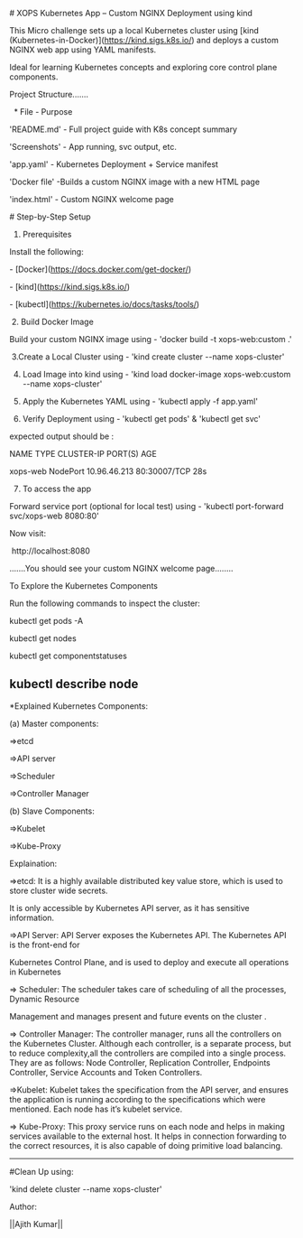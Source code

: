 \# XOPS Kubernetes App – Custom NGINX Deployment using kind



This Micro challenge sets up a local Kubernetes cluster using \[kind (Kubernetes-in-Docker)](https://kind.sigs.k8s.io/) and deploys a custom NGINX web app using YAML manifests.  

Ideal for learning Kubernetes concepts and exploring core control plane components.



Project Structure.......



&nbsp;   \* File                - Purpose



'README.md'  - Full project guide with K8s concept summary  

'Screenshots' - App running, svc output, etc.                

'app.yaml' - Kubernetes Deployment + Service manifest     

'Docker file' -Builds a custom NGINX image with a new HTML page

'index.html' - Custom NGINX welcome page



\# Step-by-Step Setup



1. Prerequisites



Install the following:



\- \[Docker](https://docs.docker.com/get-docker/)

\- \[kind](https://kind.sigs.k8s.io/)

\- \[kubectl](https://kubernetes.io/docs/tasks/tools/)



&nbsp;2. Build Docker Image



Build your custom NGINX image using - 'docker build -t xops-web:custom .'





&nbsp;3.Create a Local Cluster using - 'kind create cluster --name xops-cluster'



4. Load Image into kind using - 'kind load docker-image xops-web:custom --name xops-cluster'



5. Apply the Kubernetes YAML using - 'kubectl apply -f app.yaml'



6. Verify Deployment using - 'kubectl get pods' \& 'kubectl get svc'



expected output should be :

NAME        TYPE       CLUSTER-IP     PORT(S)        AGE

xops-web     NodePort    10.96.46.213   <none>        80:30007/TCP   28s


7. To access the app

Forward service port (optional for local test) using - 'kubectl port-forward svc/xops-web 8080:80'


Now visit:

&nbsp;http://localhost:8080



.......You should see your custom NGINX welcome page........




To Explore the Kubernetes Components

Run the following commands to inspect the cluster:  



kubectl get pods -A

kubectl get nodes

kubectl get componentstatuses

kubectl describe node
---



*Explained Kubernetes Components:

(a) Master components:

 =>etcd                                          

 =>API server                                      

 =>Scheduler                                

 =>Controller Manager

 (b) Slave Components:

 =>Kubelet
 
 =>Kube-Proxy

Explaination:

=>etcd: It is a highly available distributed key value store, which is used to store cluster wide secrets.

It is only accessible by Kubernetes API server, as it has sensitive information.

=>API Server: API Server exposes the Kubernetes API. The Kubernetes API is the front-end for

Kubernetes Control Plane, and is used to deploy and execute all operations in Kubernetes



=> Scheduler: The scheduler takes care of scheduling of all the processes, Dynamic Resource

Management and manages present and future events on the cluster .



=> Controller Manager: The controller manager, runs all the controllers on the Kubernetes Cluster.
Although each controller, is a separate process, but to reduce complexity,all the controllers are compiled into a single process.
They are as follows:
Node Controller, Replication Controller, Endpoints Controller, Service Accounts and Token Controllers.


=>Kubelet: Kubelet takes the specification from the API server, and ensures the application is running according to the
specifications which were mentioned. Each node has it’s kubelet service.



=> Kube-Proxy: This proxy service runs on each node and helps in making services available to the external host.
It helps in connection forwarding to the correct resources, it is also capable of doing primitive load balancing.



---

#Clean Up using:

'kind delete cluster --name xops-cluster'


Author:

||Ajith Kumar||









